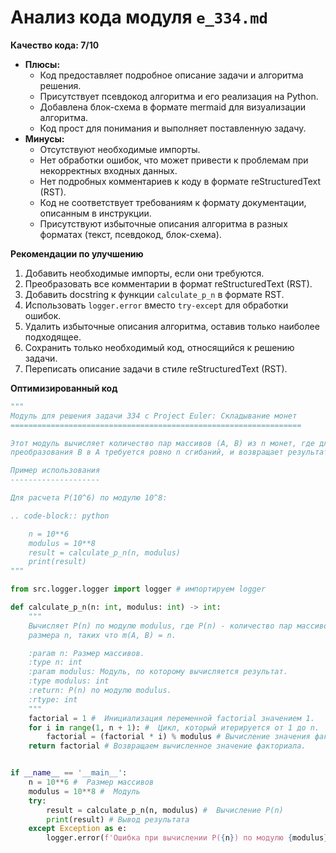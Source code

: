 # Анализ кода модуля `e_334.md`

**Качество кода: 7/10**

-   **Плюсы:**
    *   Код предоставляет подробное описание задачи и алгоритма решения.
    *   Присутствует псевдокод алгоритма и его реализация на Python.
    *   Добавлена блок-схема в формате mermaid для визуализации алгоритма.
    *   Код прост для понимания и выполняет поставленную задачу.
-   **Минусы:**
    *   Отсутствуют необходимые импорты.
    *   Нет обработки ошибок, что может привести к проблемам при некорректных входных данных.
    *   Нет подробных комментариев к коду в формате reStructuredText (RST).
    *   Код не соответствует требованиям к формату документации, описанным в инструкции.
    *   Присутствуют избыточные описания алгоритма в разных форматах (текст, псевдокод, блок-схема).

**Рекомендации по улучшению**

1.  Добавить необходимые импорты, если они требуются.
2.  Преобразовать все комментарии в формат reStructuredText (RST).
3.  Добавить docstring к функции `calculate_p_n` в формате RST.
4.  Использовать `logger.error` вместо `try-except` для обработки ошибок.
5.  Удалить избыточные описания алгоритма, оставив только наиболее подходящее.
6.  Сохранить только необходимый код, относящийся к решению задачи.
7.  Переписать описание задачи в стиле reStructuredText (RST).

**Оптимизированный код**

```python
"""
Модуль для решения задачи 334 с Project Euler: Складывание монет
=================================================================

Этот модуль вычисляет количество пар массивов (A, B) из n монет, где для
преобразования B в A требуется ровно n сгибаний, и возвращает результат по модулю.

Пример использования
--------------------

Для расчета P(10^6) по модулю 10^8:

.. code-block:: python

    n = 10**6
    modulus = 10**8
    result = calculate_p_n(n, modulus)
    print(result)
"""

from src.logger.logger import logger # импортируем logger

def calculate_p_n(n: int, modulus: int) -> int:
    """
    Вычисляет P(n) по модулю modulus, где P(n) - количество пар массивов (A, B)
    размера n, таких что m(A, B) = n.

    :param n: Размер массивов.
    :type n: int
    :param modulus: Модуль, по которому вычисляется результат.
    :type modulus: int
    :return: P(n) по модулю modulus.
    :rtype: int
    """
    factorial = 1 #  Инициализация переменной factorial значением 1.
    for i in range(1, n + 1): #  Цикл, который итерируется от 1 до n.
        factorial = (factorial * i) % modulus # Вычисление значения факториала на каждой итерации цикла и взятие остатка от деления на modulus.
    return factorial # Возвращаем вычисленное значение факториала.


if __name__ == '__main__':
    n = 10**6 #  Размер массивов
    modulus = 10**8 #  Модуль
    try:
        result = calculate_p_n(n, modulus) #  Вычисление P(n)
        print(result) # Вывод результата
    except Exception as e:
        logger.error(f'Ошибка при вычислении P({n}) по модулю {modulus}: {e}')
```